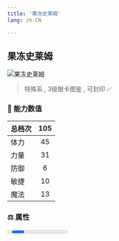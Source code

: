 ```yaml
---
title: '果冻史莱姆'
lang: zh-CN

---
```


<RouterBack />

## 果冻史莱姆

![果冻史莱姆](https://user-images.githubusercontent.com/78347270/115957963-3e800780-a540-11eb-918c-82853091bb0b.gif) 

> 特殊系 , 3级银卡图鉴<Card :type="1" /> , 可封印 ✅ 


### 💪 能力数值

| 总档次       | 105            |
| :----------- |:-------------:|
| 体力      | 45   <Stars :number="4.5" />  |
| 力量      | 31   <Stars :number="3" />  |
| 防御      | 6   <Stars :number="0.5" />  | 
| 敏捷      | 10  <Stars :number="1" />  | 
| 魔法      | 13  <Stars :number="1.5" />   | 


### ⚖️ 属性


<Progress earth :number="0" />

<Progress water :number="1" />

<Progress fire :number="9" />

<Progress wind :number="0" />

### ✨ 技能栏 <Strong>9个</Strong>

- 攻击
- 防御
- 吸血攻击 Lv1

### 👶 1级出现点

- 莎莲娜海底洞窟，杰诺瓦村一侧，参考坐标(7,8)






